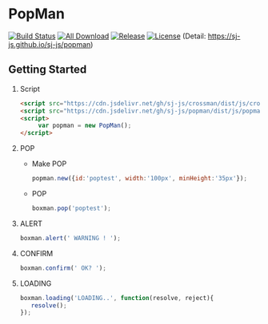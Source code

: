 # PopMan
[![Build Status](https://travis-ci.org/sj-js/popman.svg?branch=master)](https://travis-ci.org/sj-js/popman)
[![All Download](https://img.shields.io/github/downloads/sj-js/popman/total.svg)](https://github.com/sj-js/popman/releases)
[![Release](https://img.shields.io/github/release/sj-js/popman.svg)](https://github.com/sj-js/popman/releases)
[![License](https://img.shields.io/github/license/sj-js/popman.svg)](https://github.com/sj-js/popman/releases)
(Detail: https://sj-js.github.io/sj-js/popman)



## Getting Started

1. Script
    ```html    
    <script src="https://cdn.jsdelivr.net/gh/sj-js/crossman/dist/js/crossman.js"></script>
    <script src="https://cdn.jsdelivr.net/gh/sj-js/popman/dist/js/popman.js"></script>
    <script>
         var popman = new PopMan();
    </script>
    ```  

2. POP
    - Make POP 
        ```js
        popman.new({id:'poptest', width:'100px', minHeight:'35px'});
        ```
        
    - POP
        ```js
        boxman.pop('poptest');
        ```
    
    
3. ALERT
    ```js
    boxman.alert(' WARNING ! ');
    ```

4. CONFIRM
    ```js
    boxman.confirm(' OK? ');
    ```

5. LOADING
    ```js
    boxman.loading('LOADING..', function(resolve, reject){
       resolve();
    });
    ```
    
